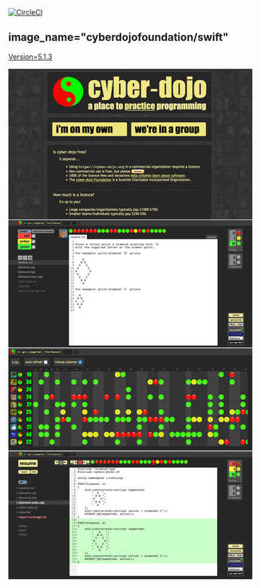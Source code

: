 
[![CircleCI](https://circleci.com/gh/cyber-dojo-languages/swift.svg?style=svg)](https://circleci.com/gh/cyber-dojo-languages/swift)

## image_name="cyberdojofoundation/swift"

[Version=5.1.3](https://github.com/cyber-dojo-languages/swift/blob/master/check_version.sh)

![cyber-dojo.org home page](https://github.com/cyber-dojo/cyber-dojo/blob/master/shared/home_page_snapshot.png)
